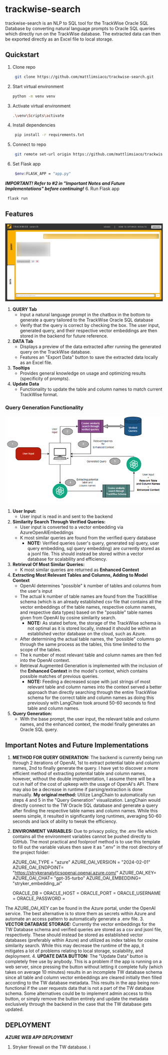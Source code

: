 # trackwise-search

trackwise-search is an NLP to SQL tool for the TrackWise Oracle SQL Database by converting natural language prompts to Oracle SQL queries which directly run on the TrackWise database. The extracted data can then be exported directly as an Excel file to local storage.

## Quickstart
1. Clone repo
   ```sh
    git clone https://github.com/mattlimsiaco/trackwise-search.git
   ```
2. Start virtual environment
   ```sh
   python -m venv venv
   ```
3. Activate virtual environment
   ```sh
   .\venv\Scripts\activate
   ```
4. Install dependencies
   ```sh
    pip install -r requirements.txt
   ```
5. Connect to repo
   ```sh
    git remote set-url origin https://github.com/mattlimsiaco/trackwise-search.git
   ```
6. Set Flask app
   ```sh
    $env:FLASK_APP = "app.py"
   ```
***IMPORTANT! Refer to #2 in "Important Notes and Future Implementations" before continuing!***
6. Run Flask app
   ```sh
    flask run
   ```

## Features
![Frontend](static/img/frontend.png)

1. **QUERY Tab**
   * Input a natural language prompt in the chatbox in the bottom to generate a query tailored to the TrackWise Oracle SQL database
   * Verify that the query is correct by checking the box. The user input, generated query, and their respective vector embeddings are then stored in the backend for future reference.
2. **DATA Tab**
   * Displays a preview of the data extracted after running the generated query on the TrackWise database.
   * Features an "Export Data" button to save the extracted data locally as an Excel file.
3. **Tooltips**
   * Provides general knowledge on usage and optimizing results (specificity of prompts).
4. **Update Data**
   * Functionality to update the table and column names to match current TrackWise format.


### Query Generation Functionality
![Functionality Pipeline](static/img/functionality.png)

1. **User Input:**
   * User input is read in and sent to the backend
2. **Similarity Search Through Verified Queries:**
   * User input is converted to a vector embedding via AzureOpenAIEmbeddings
   * K most similar queries are found from the verified query database
      * **NOTE:** Verified queries (user's query, generated sql query, user query embedding, sql query embedding) are currently stored as a jsonl file. This should instead be stored within a vector database for scalability and efficiency.
3. **Retrieval Of Most Similar Queries:**
   * K most similar queries are returned as **Enhanced Context**
4. **Extracting Most Relevant Tables and Columns, Adding to Model Context**
   * OpenAI determines "possible" k number of tables and columns from the user's input
   * The actual k number of table names are found from the TrackWise schema (which is an already established csv file that contains all the vector embeddings of the table names, respective column names, and respective data types) based on the "possible" table names given from OpenAI by cosine similarity search.
      * **NOTE:** As stated before, the storage of the TrackWise schema is not optimal as it is stored locally, instead it should be within an established vector database on the cloud, such as Azure.
   * After determining the actual table names, the "possible" columns go through the same process as the tables, this time limited to the scope of the tables.
   * The k number of most relevant table and column names are then fed into the OpenAI context. 
   * Retrieval Augmented Generation is implemented with the inclusion of the **Enhanced Context** in the model's context, which contains possible matches of previous queries.
      * **NOTE:** Feeding a decreased scope with just strings of most relevant table and column names into the context served a better approach than directly searching through the entire TrackWise schema for the correct table and column names as doing this previously with LangChain took around 50-60 seconds to find table and column names.
5. **Query Generation:**
   * With the base prompt, the user input, the relevant table and column names, and the enhanced context, the model finally generates an Oracle SQL query.


## Important Notes and Future Implementations
1. **METHOD FOR QUERY GENERATION:** The backend is currently being run through 2 iterations of OpenAI, 1st to extract potential table and column names, 2nd to finally generate the query. I have yet to discover a more efficient method of extracting potential table and column names, however, without the double implementation, I assume there will be a cut in half of the cost of upkeep with the usage of OpenAI's API. There may also be a decrease in runtime if parsing/extraction is done manually.
    **My original method:** Utilize LangChain to automatically run steps 4 and 5 in the "Query Generation" visualization. LangChain would directly connect to the TW Oracle SQL database and generate a query after finding the respective table names and column names. While this seems simple, it resulted in significantly long runtimes, averaging 50-60 seconds and lack of ability to tweak the efficiency.
2. **ENVIRONMENT VARIABLES:** Due to privacy policy, the .env file which contains all the environment variables cannot be pushed directly to GitHub. The most practical and foolproof method is to use this template to fill out the variable values then save it as ".env" in the root directory of the project folder:

    AZURE_OAI_TYPE = "azure"
    AZURE_OAI_VERSION = "2024-02-01"
    AZURE_OAI_ENDPOINT= "https://strykeranalyticsopenai.openai.azure.com/"
    AZURE_OAI_KEY= 
    AZURE_OAI_CHAT= "gpt-35-turbo"
    AZURE_OAI_EMBEDDING= "stryker_embedding_ai"

    ORACLE_DB = 
    ORACLE_HOST = 
    ORACLE_PORT = 
    ORACLE_USERNAME = 
    ORACLE_PASSWORD = 

The AZURE_OAI_KEY can be found in the Azure portal, under the OpenAI service. The best alternative is to store them as secrets within Azure and automate an access pattern to automatically generate a .env file.
3. **VECTOR DATABASE STORAGE:** Currently the vector embeddings for the TW Database schema and verified queries are stored as a csv and jsonl file, respectively. These should instead be stored as established vector databases (preferably within Azure) and utilized as index tables for cosine similarity search. While this may decrease the runtime of the app, it mitigates a lot of problems relating to local storage, scalability, and deployment.
4. **UPDATE DATA BUTTON:** The "Update Data" button is completely free use by anybody. This is a problem if the app is running on a web server, since pressing the button without letting it complete fully (which takes on average 10 minutes) results in an incomplete TW database schema since all table and column vector embeddings are cleared initially then filled according to the TW database metadata. This results in the app being non-functional if the user requests data that is not a part of the TW database schema. Some alternatives could be to implement admin access to this button, or simply remove the button entirely and update the metadata exclusively through the backend in the case that the TW database gets updated.


## DEPLOYMENT
***AZURE WEB APP DEPLOYMENT***
   1. Stryker firewall on the TW database. I 